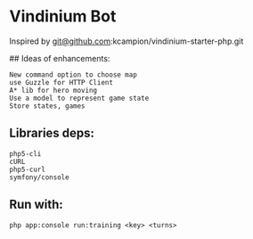 Vindinium Bot
=============

Inspired by git@github.com:kcampion/vindinium-starter-php.git

## Ideas of enhancements:

    New command option to choose map
    use Guzzle for HTTP Client
    A* lib for hero moving
    Use a model to represent game state
    Store states, games

## Libraries deps:

    php5-cli
    cURL
    php5-curl
    symfony/console

## Run with:

    php app:console run:training <key> <turns>

